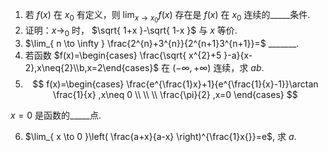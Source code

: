 
1. 若 $f(x)$ 在 $x_{0}$ 有定义，则 $\lim_{ x \to x_{0} }f(x)$ 存在是 $f(x)$ 在 $x_{0}$ 连续的_____条件.
2. 证明：$x\to_{0}$ 时， $\sqrt{ 1+x }-\sqrt{ 1-x }$ 与 $x$ 等价.
3. $\lim_{ n \to \infty } \frac{2^{n}+3^{n}}{2^{n+1}3^{n+1}}=$ _______.
4. 若函数 $f(x)=\begin{cases} \frac{\sqrt{ x^{2}+5 }-a}{x-2},x\neq{2}\\b,x=2\end{cases}$ 在 $\left( -\infty,+\infty \right)$ 连续，求 $ab$.
5. $$
f(x)=\begin{cases}
\frac{e^{\frac{1}x}+1}{e^{\frac{1}{x}-1}}\arctan \frac{1}{x} ,x\neq 0 \\
\\ \\
\frac{\pi}{2} ,x=0
\end{cases}
$$

$x=0$ 是函数的_____点.

6. $\lim_{ x \to 0 }\left( \frac{a+x}{a-x} \right)^{\frac{1}x{}}=e$, 求 $a$.
